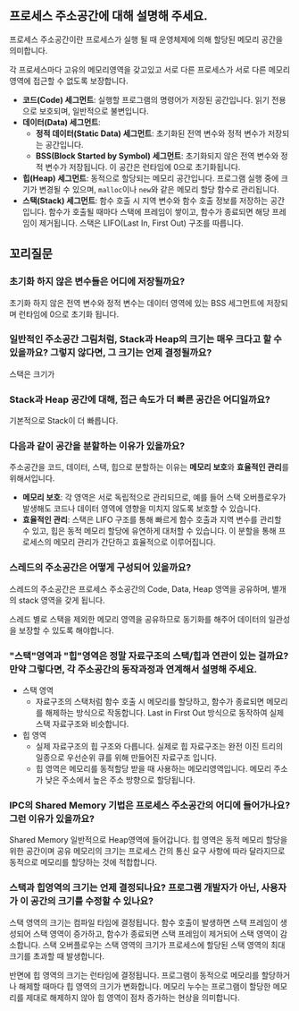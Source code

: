 ## 프로세스 주소공간에 대해 설명해 주세요.

프로세스 주소공간이란 프로세스가 실행 될 때 운영체제에 의해 할당된 메모리 공간을 의미합니다.

각 프로세스마다 고유의 메모리영역을 갖고있고 서로 다른 프로세스가 서로 다른 메모리 영역에 접근할 수 없도록 보장합니다.

-   **코드(Code) 세그먼트**: 실행할 프로그램의 명령어가 저장된 공간입니다. 읽기 전용으로 보호되며, 일반적으로 불변입니다.
-   **데이터(Data) 세그먼트**:
    -   **정적 데이터(Static Data) 세그먼트**: 초기화된 전역 변수와 정적 변수가 저장되는 공간입니다.
    -   **BSS(Block Started by Symbol) 세그먼트**: 초기화되지 않은 전역 변수와 정적 변수가 저장됩니다. 이 공간은 런타임에 0으로 초기화됩니다.
-   **힙(Heap) 세그먼트**: 동적으로 할당되는 메모리 공간입니다. 프로그램 실행 중에 크기가 변경될 수 있으며, `malloc`이나 `new`와 같은 메모리 할당 함수로 관리됩니다.
-   **스택(Stack) 세그먼트**: 함수 호출 시 지역 변수와 함수 호출 정보를 저장하는 공간입니다. 함수가 호출될 때마다 스택에 프레임이 쌓이고, 함수가 종료되면 해당 프레임이 제거됩니다. 스택은 LIFO(Last In, First Out) 구조를 따릅니다.

## 꼬리질문

### 초기화 하지 않은 변수들은 어디에 저장될까요?

초기화 하지 않은 전역 변수와 정적 변수는 데이터 영역에 있는 BSS 세그먼트에 저장되며 런타임에 0으로 초기화 됩니다.

### 일반적인 주소공간 그림처럼, Stack과 Heap의 크기는 매우 크다고 할 수 있을까요? 그렇지 않다면, 그 크기는 언제 결정될까요?

스택은 크기가

### Stack과 Heap 공간에 대해, 접근 속도가 더 빠른 공간은 어디일까요?

기본적으로 Stack이 더 빠릅니다.

### 다음과 같이 공간을 분할하는 이유가 있을까요?

주소공간을 코드, 데이터, 스택, 힙으로 분할하는 이유는 **메모리 보호**와 **효율적인 관리**를 위해서입니다.

-   **메모리 보호**: 각 영역은 서로 독립적으로 관리되므로, 예를 들어 스택 오버플로우가 발생해도 코드나 데이터 영역에 영향을 미치지 않도록 보호할 수 있습니다.
-   **효율적인 관리**: 스택은 LIFO 구조를 통해 빠르게 함수 호출과 지역 변수를 관리할 수 있고, 힙은 동적 메모리 할당에 유연하게 대처할 수 있습니다. 이 분할을 통해 프로세스의 메모리 관리가 간단하고 효율적으로 이루어집니다.

### 스레드의 주소공간은 어떻게 구성되어 있을까요?

스레드의 주소공간은 프로세스 주소공간의 Code, Data, Heap 영역을 공유하며, 별개의 stack 영역을 갖게 됩니다.

스레드 별로 스택을 제외한 메모리 영역을 공유하므로 동기화를 해주어 데이터의 일관성을 보장할 수 있도록 해야합니다.

### "스택"영역과 "힙"영역은 정말 자료구조의 스택/힙과 연관이 있는 걸까요? 만약 그렇다면, 각 주소공간의 동작과정과 연계해서 설명해 주세요.

-   스택 영역
    -   자료구조의 스택처럼 함수 호출 시 메모리를 할당하고, 함수가 종료되면 메모리를 해제하는 방식으로 작동합니다. Last in First Out 방식으로 동작하여 실제 스택 자료구조와 비슷합니다.
-   힙 영역
    -   실제 자료구조의 힙 구조와 다릅니다. 실제로 힙 자료구조는 완전 이진 트리의 일종으로 우선순위 큐를 위해 만들어진 자료구조 입니다.
    -   힙 영역은 메모리를 동적할당 받을 때 사용하는 메모리영역입니다. 메모리 주소가 낮은 주소에서 높은 주소 방향으로 할당됩니다.

### IPC의 Shared Memory 기법은 프로세스 주소공간의 어디에 들어가나요? 그런 이유가 있을까요?

Shared Memory 일반적으로 Heap영역에 들어갑니다. 힙 영역은 동적 메모리 할당을 위한 공간이며 공유 메모리의 크기는 프로세스 간의 통신 요구 사항에 따라 달라지므로 동적으로 메모리를 할당하는 것에 적합합니다.

### 스택과 힙영역의 크기는 언제 결정되나요? 프로그램 개발자가 아닌, 사용자가 이 공간의 크기를 수정할 수 있나요?

스택 영역의 크기는 컴파일 타임에 결정됩니다. 함수 호출이 발생하면 스택 프레임이 생성되어 스택 영역이 증가하고, 함수가 종료되면 스택 프레임이 제거되어 스택 영역이 감소합니다. 스택 오버플로우는 스택 영역의 크기가 프로세스에 할당된 스택 영역의 최대 크기를 초과할 때 발생합니다.

반면에 힙 영역의 크기는 런타임에 결정됩니다. 프로그램이 동적으로 메모리를 할당하거나 해제할 때마다 힙 영역의 크기가 변화합니다. 메모리 누수는 프로그램이 할당한 메모리를 제대로 해제하지 않아 힙 영역이 점차 증가하는 현상을 의미합니다.
